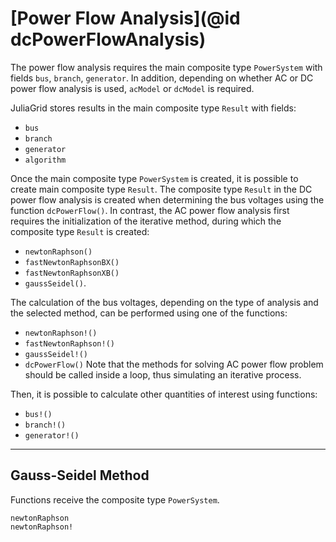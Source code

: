 # [Power Flow Analysis](@id dcPowerFlowAnalysis)

The power flow analysis requires the main composite type `PowerSystem` with fields `bus`, `branch`, `generator`. In addition, depending on whether AC or DC power flow analysis is used, `acModel` or `dcModel` is required.

JuliaGrid stores results in the main composite type `Result` with fields:
* `bus`
* `branch`
* `generator`
* `algorithm`

Once the main composite type `PowerSystem` is created, it is possible to create main composite type `Result`. The composite type `Result` in the DC power flow analysis is created when determining the bus voltages using the function `dcPowerFlow()`. In contrast, the AC power flow analysis first requires the initialization of the iterative method, during which the composite type `Result` is created:
* `newtonRaphson()`
* `fastNewtonRaphsonBX()`
* `fastNewtonRaphsonXB()`
* `gaussSeidel()`.

The calculation of the bus voltages, depending on the type of analysis and the selected method, can be performed using one of the functions:
* `newtonRaphson!()`
* `fastNewtonRaphson!()`
* `gaussSeidel!()`
* `dcPowerFlow()`
Note that the methods for solving AC power flow problem should be called inside a loop, thus simulating an iterative process.

Then, it is possible to calculate other quantities of interest using functions:
* `bus!()`
* `branch!()`
* `generator!()`

---

## Gauss-Seidel Method
Functions receive the composite type `PowerSystem`.
```@docs
newtonRaphson
newtonRaphson!
```

<!-- ---

## Power Flow Solution
The functions receive the composite types `PowerSystem` and `Result`.
```@docs
gaussSeidel!
newtonRaphson!
fastNewtonRaphson!
dcPowerFlow
``` -->

